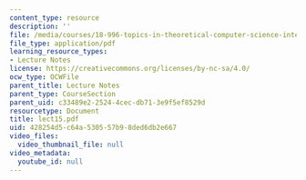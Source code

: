 ```yaml
---
content_type: resource
description: ''
file: /media/courses/18-996-topics-in-theoretical-computer-science-internet-research-problems-spring-2002/428254d5c64a530557b98ded6db2e667_lect15.pdf
file_type: application/pdf
learning_resource_types:
- Lecture Notes
license: https://creativecommons.org/licenses/by-nc-sa/4.0/
ocw_type: OCWFile
parent_title: Lecture Notes
parent_type: CourseSection
parent_uid: c33489e2-2524-4cec-db71-3e9f5ef8529d
resourcetype: Document
title: lect15.pdf
uid: 428254d5-c64a-5305-57b9-8ded6db2e667
video_files:
  video_thumbnail_file: null
video_metadata:
  youtube_id: null
---
```

